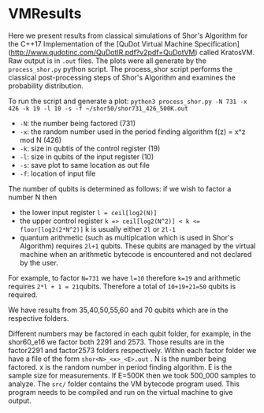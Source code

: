# VMResults

Here we present results from classical simulations of Shor's Algorithm for the C++17 Implementation of the [QuDot Virtual Machine Specification] (http://www.qudotinc.com/QuDotIR.pdf?v2pdf=QuDotVM) called KratosVM. Raw output is in ```.out``` files. The plots were all generate by the ```process_shor.py``` python script. The process_shor script performs the classical post-processing steps of Shor's Algorithm and examines the probability distribution.

To run the script and generate a plot:
```python3 process_shor.py -N 731 -x 426 -k 19 -l 10 -s -f ~/shor50/shor731_426_500K.out```

* ```-N```: the number being factored (731)
* ```-x```: the random number used in the period finding algorithm f(z) = x^z mod N (426)
* ```-k```: size in qubtis of the control register (19)
* ```-l```: size in qubits of the input register (10)
* ```-s```: save plot to same location as out file
* ```-f```: location of input file

The number of qubits is determined as follows: if we wish to factor a number N then

* the lower input register ```l = ceil[log2(N)]```
* the upper control register ```k => ceil[log2(N^2)] < k <= floor[log2(2*N^2)]``` k is usually either ```2l``` or ```2l-1```
* quantum arithmetic (such as multiplcation which is used in Shor's Algorithm) requires ```2l+1``` qubits. These qubits are managed by the virtual machine when an arithmetic bytecode is encountered and not declared by the user.

For example, to factor ```N=731``` we have ```l=10``` therefore ```k=19``` and arithmetic requires ```2*l + 1 = 21```qubits. Therefore a total of ```10+19+21=50``` qubits is required.

We have results from 35,40,50,55,60 and 70 qubits which are in the respective folders.

Different numbers may be factored in each qubit folder, for example, in the shor60_e16 we factor both 2291 and 2573. Those results are in the factor2291 and factor2573 folders respectively. Within each factor<N> folder we have a file of the form ```shor<N>_<x>_<E>.out``` . N is the number being factored. x is the random number in period finding algorithm. E is the sample size for measurements. If E=500K then we took 500_000 samples to analyze. The ```src/``` folder  contains the VM bytecode program used. This program needs to be compiled and run on the virtual machine to give output.

